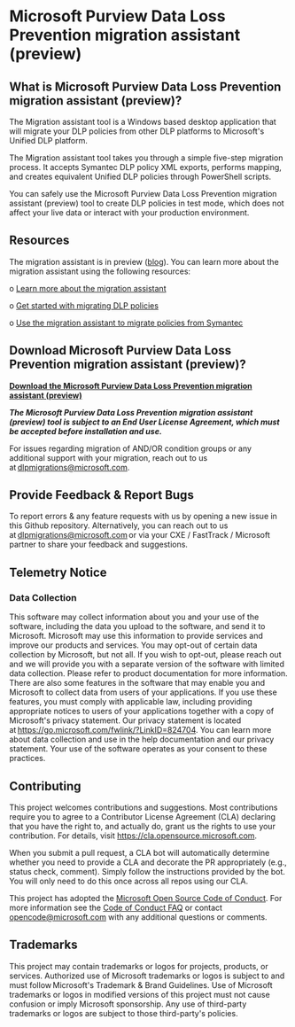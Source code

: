 # Microsoft Purview Data Loss Prevention migration assistant (preview) 


## What is Microsoft Purview Data Loss Prevention migration assistant (preview)? 

The Migration assistant tool is a Windows based desktop application that will migrate your DLP policies from other DLP platforms to Microsoft's Unified DLP platform. 

The Migration assistant tool takes you through a simple five-step migration process. It accepts Symantec DLP policy XML exports, performs mapping, and creates equivalent Unified DLP policies through PowerShell scripts. 

You can safely use the Microsoft Purview Data Loss Prevention migration assistant (preview) tool to create DLP policies in test mode, which does not affect your live data or interact with your production environment. 

## Resources

The migration assistant is in preview ([blog](https://learn.microsoft.com/en-us/microsoft-365/compliance/dlp-learn-about-dlp?view=o365-worldwide)). You can learn more about the migration assistant using the following resources:

o [Learn more about the migration assistant](https://go.microsoft.com/fwlink/?linkid=2221301)

o	[Get started with migrating DLP policies](https://go.microsoft.com/fwlink/?linkid=2220871)

o	[Use the migration assistant to migrate policies from Symantec](https://go.microsoft.com/fwlink/?linkid=2221302)

## Download Microsoft Purview Data Loss Prevention migration assistant (preview)? 

[**Download the Microsoft Purview Data Loss Prevention migration assistant (preview)**](https://aka.ms/DownloadMAMD)

 _**The Microsoft Purview Data Loss Prevention migration assistant (preview) tool is subject to an End User License Agreement, which must be accepted before installation and use.**_

For issues regarding migration of AND/OR condition groups or any additional support with your migration, reach out to us at dlpmigrations@microsoft.com. 

## Provide Feedback & Report Bugs 

To report errors & any feature requests with us by opening a new issue in this Github repository. Alternatively, you can reach out to us at dlpmigrations@microsoft.com or via your CXE / FastTrack / Microsoft partner to share your feedback and suggestions. 

## Telemetry Notice 

### Data Collection 
This software may collect information about you and your use of the software, including the data you upload to the software, and send it to Microsoft. Microsoft may use this information to provide services and improve our products and services. You may opt-out of certain data collection by Microsoft, but not all.  If you wish to opt-out, please reach out and we will provide you with a separate version of the software with limited data collection.  Please refer to product documentation for more information. There are also some features in the software that may enable you and Microsoft to collect data from users of your applications. If you use these features, you must comply with applicable law, including providing appropriate notices to users of your applications together with a copy of Microsoft's privacy statement. Our privacy statement is located at https://go.microsoft.com/fwlink/?LinkID=824704. You can learn more about data collection and use in the help documentation and our privacy statement. Your use of the software operates as your consent to these practices. 

## Contributing 

This project welcomes contributions and suggestions.  Most contributions require you to agree to a
Contributor License Agreement (CLA) declaring that you have the right to, and actually do, grant us
the rights to use your contribution. For details, visit https://cla.opensource.microsoft.com.

When you submit a pull request, a CLA bot will automatically determine whether you need to provide
a CLA and decorate the PR appropriately (e.g., status check, comment). Simply follow the instructions
provided by the bot. You will only need to do this once across all repos using our CLA.

This project has adopted the [Microsoft Open Source Code of Conduct](https://opensource.microsoft.com/codeofconduct/).
For more information see the [Code of Conduct FAQ](https://opensource.microsoft.com/codeofconduct/faq/) or
contact [opencode@microsoft.com](mailto:opencode@microsoft.com) with any additional questions or comments.

## Trademarks 

This project may contain trademarks or logos for projects, products, or services. Authorized use of Microsoft trademarks or logos is subject to and must follow Microsoft's Trademark & Brand Guidelines. Use of Microsoft trademarks or logos in modified versions of this project must not cause confusion or imply Microsoft sponsorship. Any use of third-party trademarks or logos are subject to those third-party's policies. 
 

